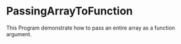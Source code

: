 # PassingArrayToFunction
This  Program demonstrate how to pass an entire array as a function argument.
